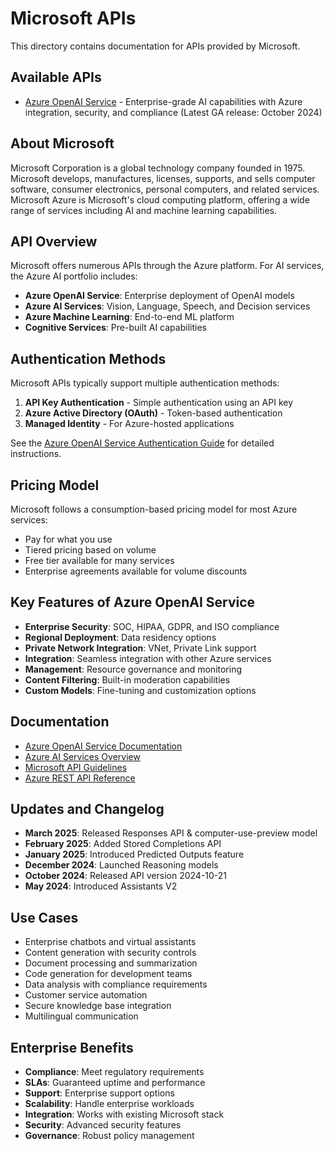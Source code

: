 # Microsoft APIs

This directory contains documentation for APIs provided by Microsoft.

## Available APIs

- [Azure OpenAI Service](../../apis/paid/microsoft/azure-openai/) - Enterprise-grade AI capabilities with Azure integration, security, and compliance (Latest GA release: October 2024)

## About Microsoft

Microsoft Corporation is a global technology company founded in 1975. Microsoft develops, manufactures, licenses, supports, and sells computer software, consumer electronics, personal computers, and related services. Microsoft Azure is Microsoft's cloud computing platform, offering a wide range of services including AI and machine learning capabilities.

## API Overview

Microsoft offers numerous APIs through the Azure platform. For AI services, the Azure AI portfolio includes:

- **Azure OpenAI Service**: Enterprise deployment of OpenAI models
- **Azure AI Services**: Vision, Language, Speech, and Decision services
- **Azure Machine Learning**: End-to-end ML platform
- **Cognitive Services**: Pre-built AI capabilities

## Authentication Methods

Microsoft APIs typically support multiple authentication methods:

1. **API Key Authentication** - Simple authentication using an API key
2. **Azure Active Directory (OAuth)** - Token-based authentication
3. **Managed Identity** - For Azure-hosted applications

See the [Azure OpenAI Service Authentication Guide](../../apis/paid/microsoft/azure-openai/authentication.md) for detailed instructions.

## Pricing Model

Microsoft follows a consumption-based pricing model for most Azure services:
- Pay for what you use
- Tiered pricing based on volume
- Free tier available for many services
- Enterprise agreements available for volume discounts

## Key Features of Azure OpenAI Service

- **Enterprise Security**: SOC, HIPAA, GDPR, and ISO compliance
- **Regional Deployment**: Data residency options
- **Private Network Integration**: VNet, Private Link support
- **Integration**: Seamless integration with other Azure services
- **Management**: Resource governance and monitoring
- **Content Filtering**: Built-in moderation capabilities
- **Custom Models**: Fine-tuning and customization options

## Documentation

- [Azure OpenAI Service Documentation](https://learn.microsoft.com/en-us/azure/ai-services/openai/)
- [Azure AI Services Overview](https://azure.microsoft.com/en-us/products/ai-services)
- [Microsoft API Guidelines](https://github.com/microsoft/api-guidelines)
- [Azure REST API Reference](https://learn.microsoft.com/en-us/rest/api/azure/)

## Updates and Changelog

- **March 2025**: Released Responses API & computer-use-preview model
- **February 2025**: Added Stored Completions API
- **January 2025**: Introduced Predicted Outputs feature
- **December 2024**: Launched Reasoning models
- **October 2024**: Released API version 2024-10-21
- **May 2024**: Introduced Assistants V2

## Use Cases

- Enterprise chatbots and virtual assistants
- Content generation with security controls
- Document processing and summarization
- Code generation for development teams
- Data analysis with compliance requirements
- Customer service automation
- Secure knowledge base integration
- Multilingual communication

## Enterprise Benefits

- **Compliance**: Meet regulatory requirements
- **SLAs**: Guaranteed uptime and performance
- **Support**: Enterprise support options
- **Scalability**: Handle enterprise workloads
- **Integration**: Works with existing Microsoft stack
- **Security**: Advanced security features
- **Governance**: Robust policy management 